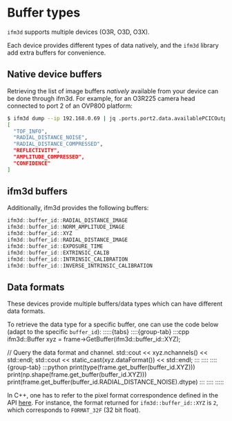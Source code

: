 # Buffer types

```ifm3d``` supports multiple devices (O3R, O3D, O3X). 

Each device provides different types of data natively, and the `ifm3d` library add extra buffers for convenience.

## Native device buffers

Retrieving the list of image buffers *natively* available from your device can be done through ifm3d. For example, for an O3R225 camera head connected to port 2 of an OVP800 platform:
```bash
$ ifm3d dump --ip 192.168.0.69 | jq .ports.port2.data.availablePCICOutput
[
  "TOF_INFO",
  "RADIAL_DISTANCE_NOISE",
  "RADIAL_DISTANCE_COMPRESSED",
  "REFLECTIVITY",
  "AMPLITUDE_COMPRESSED",
  "CONFIDENCE"
]
```
## ifm3d buffers

Additionally, ifm3d provides the following buffers:
```c++
ifm3d::buffer_id::RADIAL_DISTANCE_IMAGE
ifm3d::buffer_id::NORM_AMPLITUDE_IMAGE
ifm3d::buffer_id::XYZ
ifm3d::buffer_id::RADIAL_DISTANCE_IMAGE
ifm3d::buffer_id::EXPOSURE_TIME
ifm3d::buffer_id::EXTRINSIC_CALIB
ifm3d::buffer_id::INTRINSIC_CALIBRATION
ifm3d::buffer_id::INVERSE_INTRINSIC_CALIBRATION
```
## Data formats

These devices provide multiple buffers/data types which can have different data formats.

To retrieve the data type for a specific buffer, one can use the code below (adapt to the specific `buffer_id`):
:::::{tabs}
::::{group-tab}
:::cpp
ifm3d::Buffer xyz = frame->GetBuffer(ifm3d::buffer_id::XYZ);

// Query the data format and channel.
std::cout << xyz.nchannels() << std::endl;
std::cout << static_cast<int>(xyz.dataFormat()) << std::endl;
:::
::::
::::{group-tab}
:::python
print(type(frame.get_buffer(buffer_id.XYZ)))
print(np.shape(frame.get_buffer(buffer_id.XYZ)))
print(frame.get_buffer(buffer_id.RADIAL_DISTANCE_NOISE).dtype)
:::
:::: 
:::::

In C++, one has to refer to the pixel format correspondence defined in the API [here](https://api.ifm3d.com/html/cpp_api/device_2device_8h_source.html#L72). For instance, the format returned for `ifm3d::buffer_id::XYZ` is `2`, which corresponds to `FORMAT_32F` (32 bit float).